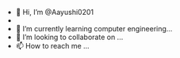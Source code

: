 - 👋 Hi, I’m @Aayushi0201
- 
- 🌱 I’m currently learning computer engineering...
- 💞️ I’m looking to collaborate on ...
- 📫 How to reach me ...

<!---
Aayushi0201/Aayushi0201 is a ✨ special ✨ repository because its `README.md` (this file) appears on your GitHub profile.
You can click the Preview link to take a look at your changes.
--->
